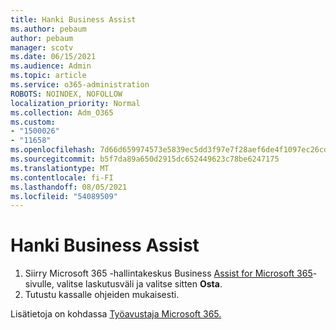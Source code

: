 ```yaml
---
title: Hanki Business Assist
ms.author: pebaum
author: pebaum
manager: scotv
ms.date: 06/15/2021
ms.audience: Admin
ms.topic: article
ms.service: o365-administration
ROBOTS: NOINDEX, NOFOLLOW
localization_priority: Normal
ms.collection: Adm_O365
ms.custom:
- "1500026"
- "11658"
ms.openlocfilehash: 7d66d659974573e5839ec5dd3f97e7f28aef6de4f1097ec26cd3df9b00495de5
ms.sourcegitcommit: b5f7da89a650d2915dc652449623c78be6247175
ms.translationtype: MT
ms.contentlocale: fi-FI
ms.lasthandoff: 08/05/2021
ms.locfileid: "54089509"
---
```

# <a name="get-business-assist"></a>Hanki Business Assist

1. Siirry Microsoft 365 -hallintakeskus Business [Assist for Microsoft 365](https://go.microsoft.com/fwlink/p/?linkid=2158423)-sivulle, valitse laskutusväli ja valitse sitten **Osta**.
2. Tutustu kassalle ohjeiden mukaisesti.

Lisätietoja on kohdassa [Työavustaja Microsoft 365.](/microsoft-365/admin/misc/business-assist)